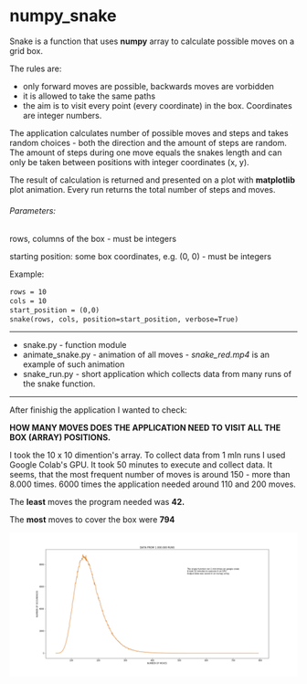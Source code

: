 # numpy_snake

Snake is a function that uses **numpy** array to calculate possible moves on a grid box.

The rules are: 
- only forward moves are possible, backwards moves are vorbidden 
- it is allowed to take the same paths
- the aim is to visit every point (every coordinate) in the box. Coordinates are integer numbers.

The application calculates number of possible moves and steps and takes random choices - 
both the direction and the amount of steps are random.
The amount of steps during one move equals the snakes length and can only be taken between positions 
with integer coordinates (x, y).

The result of calculation is returned and presented on a plot with **matplotlib** plot animation.
Every run returns the total number of steps and moves.

###### Parameters: 

rows, columns of the box - must be integers

starting position: some box coordinates, e.g. (0, 0) - must be integers

Example:
```
rows = 10
cols = 10
start_position = (0,0)
snake(rows, cols, position=start_position, verbose=True)
```
----
- snake.py - function module
- animate_snake.py - animation of all moves - _snake_red.mp4_ is an example of such animation
- snake_run.py - short application which collects data from many runs of the snake function.
----
After finishig the application I wanted to check:

**HOW MANY MOVES DOES THE APPLICATION NEED TO VISIT ALL THE BOX (ARRAY) POSITIONS.**

I took the 10 x 10 dimention's array. To collect data from 1 mln runs I used Google Colab's GPU.
It took 50 minutes to execute and collect data. 
It seems, that the most frequent number of moves is around 150 - more than 8.000 times.
6000 times the application needed around 110 and 200 moves.

The **least** moves the program needed was **42.**

The **most** moves to cover the box were **794**

![Number of moves plot](snake_plot_1mln.png)

